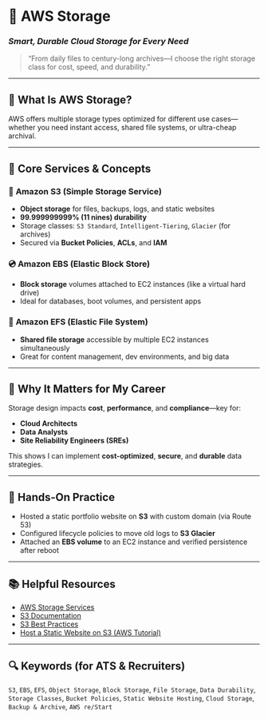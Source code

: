 # 💾 AWS Storage  
### _Smart, Durable Cloud Storage for Every Need_

> “From daily files to century-long archives—I choose the right storage class for cost, speed, and durability.”

---

## 📌 What Is AWS Storage?
AWS offers multiple storage types optimized for different use cases—whether you need instant access, shared file systems, or ultra-cheap archival.

---

## 🔑 Core Services & Concepts

### 📁 **Amazon S3 (Simple Storage Service)**
- **Object storage** for files, backups, logs, and static websites
- **99.999999999% (11 nines) durability**
- Storage classes: `S3 Standard`, `Intelligent-Tiering`, `Glacier` (for archives)
- Secured via **Bucket Policies**, **ACLs**, and **IAM**

### 💿 **Amazon EBS (Elastic Block Store)**
- **Block storage** volumes attached to EC2 instances (like a virtual hard drive)
- Ideal for databases, boot volumes, and persistent apps

### 📂 **Amazon EFS (Elastic File System)**
- **Shared file storage** accessible by multiple EC2 instances simultaneously
- Great for content management, dev environments, and big data

---

## 💼 Why It Matters for My Career
Storage design impacts **cost**, **performance**, and **compliance**—key for:
- **Cloud Architects**
- **Data Analysts**
- **Site Reliability Engineers (SREs)**

This shows I can implement **cost-optimized**, **secure**, and **durable** data strategies.

---

## 🧪 Hands-On Practice
- Hosted a static portfolio website on **S3** with custom domain (via Route 53)
- Configured lifecycle policies to move old logs to **S3 Glacier**
- Attached an **EBS volume** to an EC2 instance and verified persistence after reboot

---

## 📚 Helpful Resources
- [AWS Storage Services](https://aws.amazon.com/products/storage/)
- [S3 Documentation](https://docs.aws.amazon.com/AmazonS3/latest/userguide/)
- [S3 Best Practices](https://docs.aws.amazon.com/AmazonS3/latest/userguide/security-best-practices.html)
- [Host a Static Website on S3 (AWS Tutorial)](https://aws.amazon.com/getting-started/hands-on/host-static-website/)

---

## 🔍 Keywords (for ATS & Recruiters)
`S3`, `EBS`, `EFS`, `Object Storage`, `Block Storage`, `File Storage`, `Data Durability`, `Storage Classes`, `Bucket Policies`, `Static Website Hosting`, `Cloud Storage`, `Backup & Archive`, `AWS re/Start`